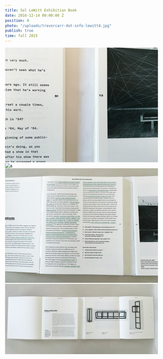 ```yaml
---
title: Sol LeWitt Exhibition Book
date: 2016-12-14 00:00:00 Z
position: 0
photo: "/uploads/trevorcarr-dot-info-lewitt4.jpg"
publish: true
time: fall 2015
---
```


![a](/uploads/trevorcarr-dot-info-lewitt2.jpg)
![a](/uploads/trevorcarr-dot-info-lewitt1.gif)
![a](/uploads/trevorcarr-dot-info-lewitt3.jpg)
![a](/uploads/trevorcarr-dot-info-lewitt4.jpg)
